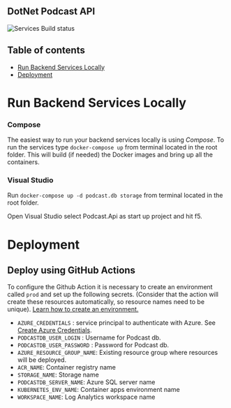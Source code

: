 ## DotNet Podcast API

![Services Build status](/../../actions/workflows/podcast-api.yml/badge.svg)

## Table of contents

- [Run Backend Services Locally](#run-backend-locally)
- [Deployment](#deployment)

# Run Backend Services Locally <a name="run-backend-locally"></a>

### Compose

The easiest way to run your backend services locally is using _Compose_. To run the services type `docker-compose up` from terminal located in the root folder. This will build (if needed) the Docker images and bring up all the containers.

### Visual Studio

Run `docker-compose up -d podcast.db storage` from terminal located in the root folder. 

Open Visual Studio select Podcast.Api as start up project and hit f5.

# Deployment <a name="deployment"></a>

## Deploy using GitHub Actions

To configure the Github Action it is necessary to create an environment called `prod` and set up the following secrets. (Consider that the action will create these resources automatically, so resource names need to be unique). [Learn how to create an environment.](https://docs.github.com/en/actions/deployment/targeting-different-environments/using-environments-for-deployment)

- `AZURE_CREDENTIALS` : service principal to authenticate with Azure. See [Create Azure Credentials](https://docs.microsoft.com/en-us/azure/developer/github/connect-from-azure?tabs=azure-portal%2Cwindows#create-a-service-principal-and-add-it-as-a-github-secret).
- `PODCASTDB_USER_LOGIN` : Username for Podcast db. 
- `PODCASTDB_USER_PASSWORD` : Password for Podcast db.
- `AZURE_RESOURCE_GROUP_NAME`: Existing resource group where resources will be deployed.
- `ACR_NAME`: Container registry name
- `STORAGE_NAME`: Storage name
- `PODCASTDB_SERVER_NAME`: Azure SQL server name
- `KUBERNETES_ENV_NAME`: Container apps environment name
- `WORKSPACE_NAME`: Log Analytics workspace name 
